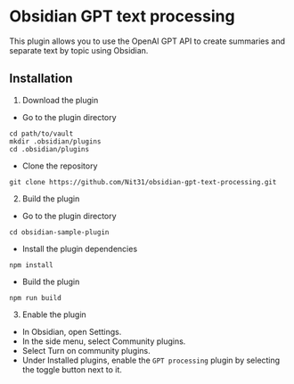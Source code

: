 # Obsidian GPT text processing

This plugin allows you to use the OpenAI GPT API to create summaries and separate text by topic using Obsidian.

## Installation

1. Download the plugin

- Go to the plugin directory
```
cd path/to/vault
mkdir .obsidian/plugins
cd .obsidian/plugins
```

- Clone the repository
```
git clone https://github.com/Nit31/obsidian-gpt-text-processing.git
```

2. Build the plugin
- Go to the plugin directory
```
cd obsidian-sample-plugin
```

- Install the plugin dependencies
```
npm install
```

- Build the plugin
```
npm run build
```

3. Enable the plugin


- In Obsidian, open Settings.
- In the side menu, select Community plugins.
- Select Turn on community plugins.
- Under Installed plugins, enable the `GPT processing` plugin by selecting the toggle button next to it.


